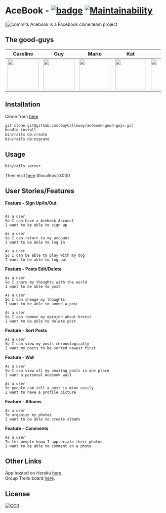 # AceBook - [![badge](https://img.shields.io/badge/made%20by-good--guys-red)](https://github.com/sindresorhus/awesome#readme) [![Maintainability](https://api.codeclimate.com/v1/badges/a99a88d28ad37a79dbf6/maintainability)](https://codeclimate.com/github/codeclimate/codeclimate/maintainability)
[![commits](https://img.shields.io/badge/commit%20activity-259-blue)
Acebook is a Facebook clone team project
## The good-guys

| Caroline |  Guy | Mario | Kat | Said | Sonny |
| :-----: | :-------:  | :------:  | :------:  | :------:  |:-------: |
|<a href='https://github.com/KierepkaE'><img src='https://avatars3.githubusercontent.com/u/39698754?s=460&v=4' width='100'></a>|<a href='https://github.com/GuyCalloway'><img src='https://avatars3.githubusercontent.com/u/51092029?s=460&v=4' width='100'></a>|<a href='https://github.com/jaitone'><img src='https://avatars0.githubusercontent.com/u/51136692?s=460&v=4' width='100'></a>|<a href='https://github.com/KMaskell'><img src='https://avatars1.githubusercontent.com/u/43371948?s=460&v=4' width='100'></a>|<a href='https://github.com/sakmalov'><img src='https://avatars2.githubusercontent.com/u/50984335?s=460&v=4' width='100'></a>|<a href='https://github.com/sonny-maan'><img src='https://avatars2.githubusercontent.com/u/42817066?s=460&v=4' width='100'></a>|

## Installation 

Clone from [here](https://github.com/GuyCalloway/acebook-good-guys).

```bash
git clone git@github.com:GuyCalloway/acebook-good-guys.git
bundle install 
bin/rails db:create
bin/rails db:migrate
```

## Usage

```bash
bin/rails server
```

Then visit [here](http://localhost:3000) #localhost:3000

## User Stories/Features
**Feature - Sign Up/In/Out**
```

As a user
So I can have a Acebook Account
I want to be able to sign up

As a user
So I can return to my account
I want to be able to log in

As a user
So I can be able to play with my dog
I want to be able to log out

```
**Feature - Posts Edit/Delete**
```
As a user
So I share my thoughts with the world
I want to be able to post 

As a user
So I can change my thoughts
I want to be able to amend a post

As a user
So I can remove my opinion about brexit
I want to be able to delete post
```
**Feature - Sort Posts**
```
As a user
So I can view my posts chronologically
I want my posts to be sorted newest first
```
**Feature - Wall**
```
As a user 
So I can view all my amazing posts in one place
I want a personal Acebook wall

As a user 
So people can tell a post is mine easily
I want to have a profile picture
```
**Feature - Albums**
```
As a user
To organize my photos
I want to be able to create albums
```
**Feature - Comments**
```
As a user 
To let people know I appreciate their photos
I want to be able to comment on a photo
```

## Other Links
App hosted on Heroku [here](http://good-guys.herokuapp.com/).   
Group Trello board [here](https://trello.com/b/5L6RpKGD/team-good-guys).

## License
[![CC0](https://licensebuttons.net/p/zero/1.0/88x31.png)](https://creativecommons.org/publicdomain/zero/1.0/)
